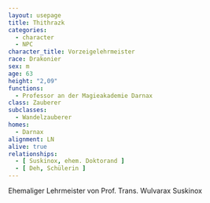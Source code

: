 ```yaml
---
layout: usepage
title: Thithrazk
categories:
  - character
  - NPC
character_title: Vorzeigelehrmeister
race: Drakonier
sex: m
age: 63
height: "2,09"
functions:
  - Professor an der Magieakademie Darnax
class: Zauberer
subclasses:
  - Wandelzauberer
homes:
  - Darnax
alignment: LN
alive: true
relationships:
  - [ Suskinox, ehem. Doktorand ]
  - [ Deh, Schülerin ]
---
```


Ehemaliger Lehrmeister von Prof. Trans. Wulvarax Suskinox

